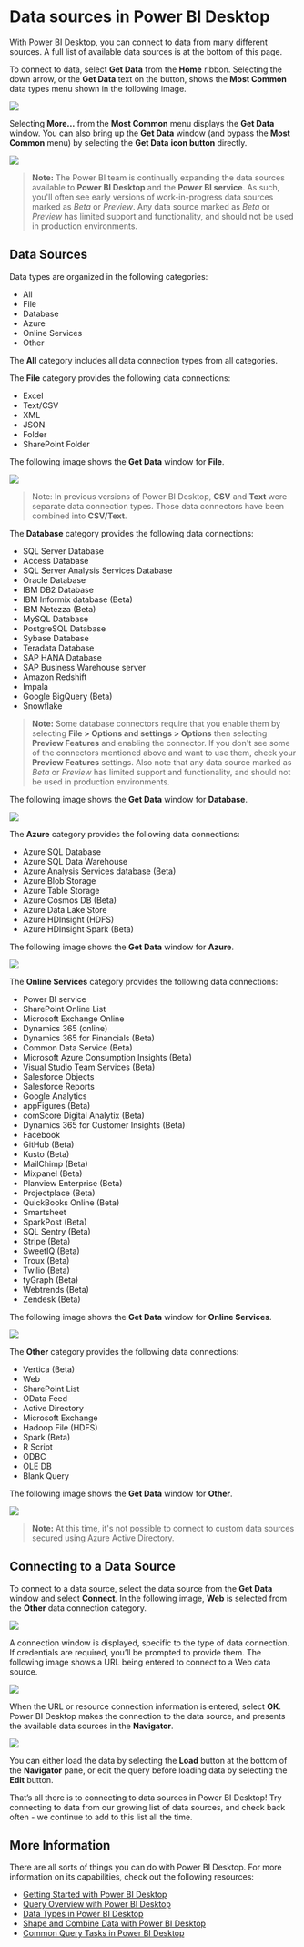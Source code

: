 <properties
   pageTitle="Data sources in Power BI Desktop"
   description="Data sources in Power BI Desktop"
   services="powerbi"
   documentationCenter=""
   authors="davidiseminger"
   manager="erikre"
   backup=""
   editor=""
   tags=""
   qualityFocus="complete"
   qualityDate="04/29/2016"/>

<tags
   ms.service="powerbi"
   ms.devlang="NA"
   ms.topic="article"
   ms.tgt_pltfrm="NA"
   ms.workload="powerbi"
   ms.date="10/05/2017"
   ms.author="davidi"/>


# Data sources in Power BI Desktop

With Power BI Desktop, you can connect to data from many different sources. A full list of available data sources is at the bottom of this page.

To connect to data, select **Get Data** from the **Home** ribbon. Selecting the down arrow, or the **Get Data** text on the button, shows the **Most Common** data types menu shown in the following image.

![](media/powerbi-desktop-data-sources/data-sources_1.png)

Selecting **More…** from the **Most Common** menu displays the **Get Data** window. You can also bring up the **Get Data** window (and bypass the **Most Common** menu) by selecting the **Get Data** **icon button** directly.

![](media/powerbi-desktop-data-sources/data-sources_2.png)

> **Note:** The Power BI team is continually expanding the data sources available to **Power BI Desktop** and the **Power BI service**. As such, you'll often see early versions of work-in-progress data sources marked as *Beta* or *Preview*. Any data source marked as *Beta* or *Preview* has limited support and functionality, and should not be used in production environments.

## Data Sources

Data types are organized in the following categories:

-   All
-   File
-   Database
-   Azure
-   Online Services
-   Other

The **All** category includes all data connection types from all categories.

The **File** category provides the following data connections:

-   Excel
-   Text/CSV
-   XML
-   JSON
-   Folder
-   SharePoint Folder


The following image shows the **Get Data** window for **File**.

![](media/powerbi-desktop-data-sources/data-sources_3.png)
> Note: In previous versions of Power BI Desktop, **CSV** and **Text** were separate data connection types. Those data connectors have been combined into **CSV/Text**.


The **Database** category provides the following data connections:

-   SQL Server Database
-   Access Database
-   SQL Server Analysis Services Database
-   Oracle Database
-   IBM DB2 Database
-   IBM Informix database (Beta)
-   IBM Netezza (Beta)
-   MySQL Database
-   PostgreSQL Database
-   Sybase Database
-   Teradata Database
-   SAP HANA Database
-   SAP Business Warehouse server
-   Amazon Redshift
-   Impala
-   Google BigQuery (Beta)
-   Snowflake


> **Note:** Some database connectors require that you enable them by selecting **File > Options and settings > Options** then selecting **Preview Features** and enabling the connector. If you don't see some of the connectors mentioned above and want to use them, check your **Preview Features** settings. Also note that any data source marked as *Beta* or *Preview* has limited support and functionality, and should not be used in production environments.

The following image shows the **Get Data** window for **Database**.

![](media/powerbi-desktop-data-sources/data-sources_4.png)


The **Azure** category provides the following data connections:

-   Azure SQL Database
-   Azure SQL Data Warehouse
-   Azure Analysis Services database (Beta)
-   Azure Blob Storage
-   Azure Table Storage
-   Azure Cosmos DB (Beta)
-   Azure Data Lake Store
-   Azure HDInsight (HDFS)
-   Azure HDInsight Spark (Beta)



The following image shows the **Get Data** window for **Azure**.

![](media/powerbi-desktop-data-sources/data-sources_5.png)


The **Online Services** category provides the following data connections:

-   Power BI service
-   SharePoint Online List
-   Microsoft Exchange Online
-   Dynamics 365 (online)
-   Dynamics 365 for Financials (Beta)
-   Common Data Service (Beta)
-   Microsoft Azure Consumption Insights (Beta)
-   Visual Studio Team Services (Beta)
-   Salesforce Objects
-   Salesforce Reports
-   Google Analytics
-   appFigures (Beta)
-   comScore Digital Analytix (Beta)
-   Dynamics 365 for Customer Insights (Beta)
-   Facebook
-   GitHub (Beta)
-   Kusto (Beta)
-   MailChimp (Beta)
-   Mixpanel (Beta)
-   Planview Enterprise (Beta)
-   Projectplace (Beta)
-   QuickBooks Online (Beta)
-   Smartsheet
-   SparkPost (Beta)
-   SQL Sentry (Beta)
-   Stripe (Beta)
-   SweetIQ (Beta)
-   Troux (Beta)
-   Twilio (Beta)
-   tyGraph (Beta)
-   Webtrends (Beta)
-   Zendesk (Beta)

The following image shows the **Get Data** window for **Online Services**.

![](media/powerbi-desktop-data-sources/data-sources_6b.png)

The **Other** category provides the following data connections:

-   Vertica (Beta)
-   Web
-   SharePoint List
-   OData Feed
-   Active Directory
-   Microsoft Exchange
-   Hadoop File (HDFS)
-   Spark (Beta)
-   R Script
-   ODBC
-   OLE DB
-   Blank Query

The following image shows the **Get Data** window for **Other**.

![](media/powerbi-desktop-data-sources/data-sources_7a.png)

> **Note:** At this time, it's not possible to connect to custom data sources secured using Azure Active Directory.

## Connecting to a Data Source

To connect to a data source, select the data source from the **Get Data** window and select **Connect**. In the following image, **Web** is selected from the **Other** data connection category.

![](media/powerbi-desktop-data-sources/data-sources_7b.png)


A connection window is displayed, specific to the type of data connection. If credentials are required, you’ll be prompted to provide them. The following image shows a URL being entered to connect to a Web data source.

![](media/powerbi-desktop-data-sources/DataSources_FromWebBox.png)


When the URL or resource connection information is entered, select **OK**. Power BI Desktop makes the connection to the data source, and presents the available data sources in the **Navigator**.

![](media/powerbi-desktop-data-sources/DataSources_FromNavigatorDialog.png)


You can either load the data by selecting the **Load** button at the bottom of the **Navigator** pane, or edit the query before loading data by selecting the **Edit** button.

That’s all there is to connecting to data sources in Power BI Desktop! Try connecting to data from our growing list of data sources, and check back often - we continue to add to this list all the time.

## More Information

There are all sorts of things you can do with Power BI Desktop. For more information on its capabilities, check out the following resources:

-   [Getting Started with Power BI Desktop](powerbi-desktop-getting-started.md)
-   [Query Overview with Power BI Desktop](powerbi-desktop-query-overview.md)
-   [Data Types in Power BI Desktop](powerbi-desktop-data-types.md)
-   [Shape and Combine Data with Power BI Desktop](powerbi-desktop-shape-and-combine-data.md)
-   [Common Query Tasks in Power BI Desktop](powerbi-desktop-common-query-tasks.md)    




 
